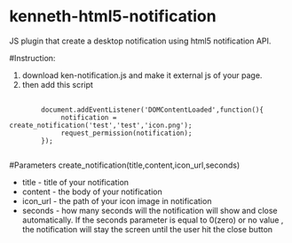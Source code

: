 # kenneth-html5-notification
JS plugin that create a desktop notification using html5 notification API.


#Instruction:
1) download ken-notification.js and  make it external js of your page.<br />
2) then add this script 

<pre>
	<code>
		document.addEventListener('DOMContentLoaded',function(){
			 notification = create_notification('test','test','icon.png');
		     request_permission(notification);		
		});
	</code>
</pre>

#Parameters
create_notification(title,content,icon_url,seconds)
<ul>
  <li>title - title of your notification</li>
  <li>content - the body of your notification</li>
  <li>icon_url - the path of your icon image in notification</li>
  <li>seconds - how many seconds will the notification will show and close automatically. 
  If the  seconds parameter is equal to 0(zero) or no value  , the notification will stay the screen until the user hit the  close button</li>
</ul>

